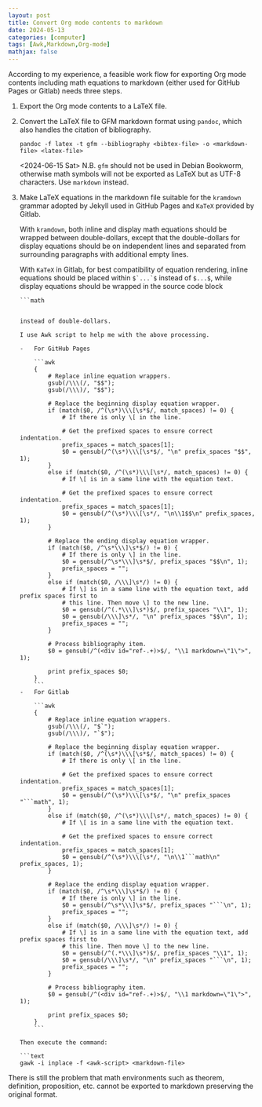 ```yaml
---
layout: post
title: Convert Org mode contents to markdown
date: 2024-05-13
categories: [computer]
tags: [Awk,Markdown,Org-mode]
mathjax: false
---
```


According to my experience, a feasible work flow for exporting Org mode contents including math equations to markdown (either used for GitHub Pages or Gitlab) needs three steps.

1.  Export the Org mode contents to a LaTeX file.
2.  Convert the LaTeX file to GFM markdown format using `pandoc`, which also handles the citation of bibliography.
    
    ```text
    pandoc -f latex -t gfm --bibliography <bibtex-file> -o <markdown-file> <latex-file>
    ```
    
    <span class="timestamp-wrapper"><span class="timestamp">&lt;2024-06-15 Sat&gt; </span></span> N.B. `gfm` should not be used in Debian Bookworm, otherwise math symbols will not be exported as LaTeX but as UTF-8 characters. Use `markdown` instead.
3.  Make LaTeX equations in the markdown file suitable for the `kramdown` grammar adopted by Jekyll used in GitHub Pages and `KaTeX` provided by Gitlab.
    
    With `kramdown`, both inline and display math equations should be wrapped between double-dollars, except that the double-dollars for display equations should be on independent lines and separated from surrounding paragraphs with additional empty lines.
    
    With `KaTeX` in Gitlab, for best compatibility of equation rendering, inline equations should be placed within ``$`...`$`` instead of `$...$`, while display equations should be wrapped in the source code block
    
    ```text
    ```math
    ```
    ```
    
    instead of double-dollars.
    
    I use Awk script to help me with the above processing.
    
    -   For GitHub Pages
        
        ```awk
        {
            # Replace inline equation wrappers.
            gsub(/\\\(/, "$$");
            gsub(/\\\)/, "$$");
        
            # Replace the beginning display equation wrapper.
            if (match($0, /^(\s*)\\\[\s*$/, match_spaces) != 0) {
                # If there is only \[ in the line.
        
                # Get the prefixed spaces to ensure correct indentation.
                prefix_spaces = match_spaces[1];
                $0 = gensub(/^(\s*)\\\[\s*$/, "\n" prefix_spaces "$$", 1);
            }
            else if (match($0, /^(\s*)\\\[\s*/, match_spaces) != 0) {
                # If \[ is in a same line with the equation text.
        
                # Get the prefixed spaces to ensure correct indentation.
                prefix_spaces = match_spaces[1];
                $0 = gensub(/^(\s*)\\\[\s*/, "\n\\1$$\n" prefix_spaces, 1);
            }
        
            # Replace the ending display equation wrapper.
            if (match($0, /^\s*\\\]\s*$/) != 0) {
                # If there is only \] in the line.
                $0 = gensub(/^\s*\\\]\s*$/, prefix_spaces "$$\n", 1);
                prefix_spaces = "";
            }
            else if (match($0, /\\\]\s*/) != 0) {
                # If \] is in a same line with the equation text, add prefix spaces first to
                # this line. Then move \] to the new line.
                $0 = gensub(/^(.*\\\]\s*)$/, prefix_spaces "\\1", 1);
                $0 = gensub(/\\\]\s*/, "\n" prefix_spaces "$$\n", 1);
                prefix_spaces = "";
            }
        
            # Process bibliography item.
            $0 = gensub(/^(<div id="ref-.+)>$/, "\\1 markdown=\"1\">", 1);
        
            print prefix_spaces $0;
        }
        ```
    -   For Gitlab
        
        ```awk
        {
            # Replace inline equation wrappers.
            gsub(/\\\(/, "$`");
            gsub(/\\\)/, "`$");
        
            # Replace the beginning display equation wrapper.
            if (match($0, /^(\s*)\\\[\s*$/, match_spaces) != 0) {
                # If there is only \[ in the line.
        
                # Get the prefixed spaces to ensure correct indentation.
                prefix_spaces = match_spaces[1];
                $0 = gensub(/^(\s*)\\\[\s*$/, "\n" prefix_spaces "```math", 1);
            }
            else if (match($0, /^(\s*)\\\[\s*/, match_spaces) != 0) {
                # If \[ is in a same line with the equation text.
        
                # Get the prefixed spaces to ensure correct indentation.
                prefix_spaces = match_spaces[1];
                $0 = gensub(/^(\s*)\\\[\s*/, "\n\\1```math\n" prefix_spaces, 1);
            }
        
            # Replace the ending display equation wrapper.
            if (match($0, /^\s*\\\]\s*$/) != 0) {
                # If there is only \] in the line.
                $0 = gensub(/^\s*\\\]\s*$/, prefix_spaces "```\n", 1);
                prefix_spaces = "";
            }
            else if (match($0, /\\\]\s*/) != 0) {
                # If \] is in a same line with the equation text, add prefix spaces first to
                # this line. Then move \] to the new line.
                $0 = gensub(/^(.*\\\]\s*)$/, prefix_spaces "\\1", 1);
                $0 = gensub(/\\\]\s*/, "\n" prefix_spaces "```\n", 1);
                prefix_spaces = "";
            }
        
            # Process bibliography item.
            $0 = gensub(/^(<div id="ref-.+)>$/, "\\1 markdown=\"1\">", 1);
        
            print prefix_spaces $0;
        }
        ```
    
    Then execute the command:
    
    ```text
    gawk -i inplace -f <awk-script> <markdown-file>
    ```
    
There is still the problem that math environments such as theorem, definition, proposition, etc. cannot be exported to markdown preserving the original format.
